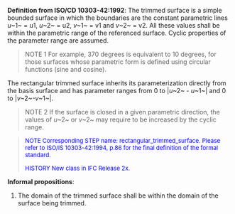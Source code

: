 **Definition from ISO/CD 10303-42:1992**: The trimmed surface is a simple bounded surface in which the boundaries are the constant parametric lines _u_~1~ = u1, _u_~2~ = u2, _v_~1~ = v1 and _v_~2~ = v2. All these values shall be within the parametric range of the referenced surface. Cyclic properties of the parameter range are assumed.

> NOTE 1 For example, 370 degrees is equivalent to 10 degrees, for those surfaces whose parametric form is defined using circular functions (sine and cosine).

The rectangular trimmed surface inherits its parameterization directly from the basis surface and has parameter ranges from 0 to |_u_~2~ - _u_~1~| and 0 to |_v_~2~-_v_~1~|.

> NOTE 2 If the surface is closed in a given parametric direction, the values of _u_~2~ or _v_~2~ may require to be increased by the cyclic range.

> <font color="#0000FF" size="-1"> NOTE Corresponding STEP name:
		  rectangular_trimmed_surface. Please refer to ISO/IS 10303-42:1994, p.86 for the
		  final definition of the formal standard. </font>
> 
> <font size="-1"><font color="#0000FF">HISTORY New class in IFC Release
		  2x.</font> </font>
>

**Informal propositions**:

1. The domain of the trimmed surface shall be within the domain of the surface being trimmed.